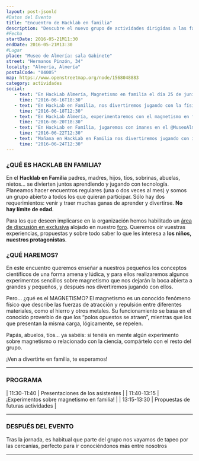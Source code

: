 ```yaml
---
layout: post-jsonld
#Datos del Evento
title: "Encuentro de Hacklab en familia"
description: "Descubre el nuevo grupo de actividades dirigidas a las familias creado en HackLab Almería"
#Fecha
startDate: 2016-05-21M11:30
endDate: 2016-05-21M13:30
#Lugar
place: "Museo de Almería: sala Gabinete"
street: "Hermanos Pinzón, 34"
locality: "Almería, Almería"
postalCode: "04005"
map: https://www.openstreetmap.org/node/1568048883
category: actividades
social:
   - text: "En HackLab Almería, Magnetismo en familia el día 25 de junio en el @MuseoAlmeria"
     time: "2016-06-16T18:30"
   - text: "En HackLab en Familia, nos divertiremos jugando con la física el 25 de junio"
     time: "2016-06-18T12:30"
   - text: "En HackLab Almería, experimentaremos con el magnetismo en familia en el @MuseoAlmeria"
     time: "2016-06-20T18:30"
   - text: "En HackLab en Familia, jugaremos con imanes en el @MuseoAlmeria "
     time: "2016-06-22T12:30"
   - text: "Mañana en HackLab en Familia nos divertiremos jugando con imanes"
     time: "2016-06-24T12:30"
---
```


### ¿QUÉ ES HACKLAB EN FAMILIA?

En el __Hacklab en Familia__ padres, madres, hijos, tíos, sobrinas, abuelas, nietos...  se divierten juntos aprendiendo y jugando con tecnología. Planeamos hacer encuentros regulares (una o dos veces al mes) y
somos un grupo abierto a todos los que quieran participar. Sólo hay dos requerimientos: venir y traer muchas ganas de aprender y divertirse. __No hay límite de edad__.

Para los que deseen implicarse en la organización hemos habilitado un [área de discusión en exclusiva](http://foro.hacklabalmeria.net/c/EnFamilia) alojado en nuestro [foro](http://foro.hacklabalmeria.net/). 
Queremos oir vuestras experiencias, propuestas y sobre todo saber lo que les interesa a __los niños, nuestros protagonistas__.


### ¿QUÉ HAREMOS?

En este encuentro queremos enseñar a nuestros pequeños los conceptos científicos de una forma amena y lúdica, y para ellos realizaremos algunos experimentos sencillos sobre magnetismo que nos dejarán la boca abierta a grandes y pequeños, y después nos divertiremos jugando con ellos.

Pero... ¿qué es el MAGNETISMO? El magnetismo es un conocido fenómeno físico que describe las fuerzas de atracción y repulsión entre diferentes materiales, como el hierro y otros metales. Su funcionamiento se basa en el conocido proverbio de que los “polos opuestos se atraen”, mientras que los que presentan la misma carga, lógicamente, se repelen.

Papás, abuelos, tíos... ya sabéis: si tenéis en mente algún experimento sobre magnetismo o relacionado con la ciencia, compártelo con el resto del grupo.

¡Ven a divertirte en familia, te esperamos!

---

### PROGRAMA

| 11:30-11:40   | Presentaciones de los asistentes |
| 11:40-13:15   | ¡Experimentos sobre magnetismo en familia! |
| 13:15-13:30   | Propuestas de futuras actividades |

---

### DESPUÉS DEL EVENTO

Tras la jornada, es habitual que parte del grupo nos vayamos de tapeo por las cercanías, perfecto para ir conociéndonos más entre nosotros

---
